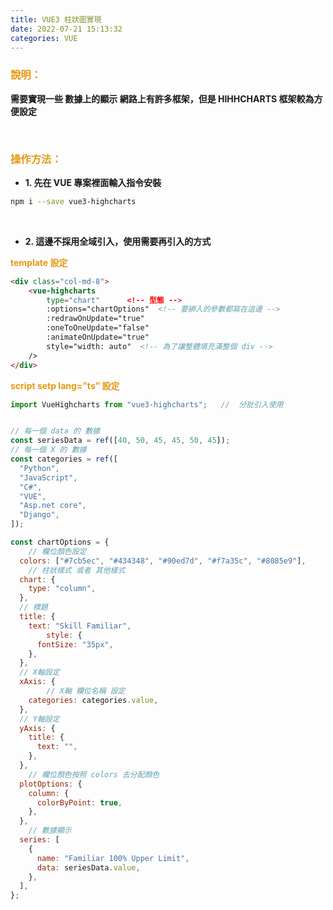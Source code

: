 ```yaml
---
title: VUE3 柱狀圖實現
date: 2022-07-21 15:13:32
categories: VUE
---
```



### **<font color='e59911' >說明：</font>**

**需要實現一些 數據上的顯示 網路上有許多框架，但是 HIHHCHARTS 框架較為方便設定**

<br>

### **<font color='e59911' >操作方法：</font>**

+ **1. 先在 VUE 專案裡面輸入指令安裝**
```bash
npm i --save vue3-highcharts
```

<br>

+ **2. 這邊不採用全域引入，使用需要再引入的方式**

**<font color='e59911' >template 設定</font>**
```html
<div class="col-md-8">
	<vue-highcharts
		type="chart"      <!-- 型態 -->
		:options="chartOptions"  <!-- 要綁入的參數都寫在這邊 -->
		:redrawOnUpdate="true"
		:oneToOneUpdate="false"
		:animateOnUpdate="true"
		style="width: auto"  <!-- 為了讓整體填充滿整個 div -->
	/>
</div>
```
**<font color='e59911' >script setp lang=”ts” 設定</font>**
```js
import VueHighcharts from "vue3-highcharts";   //  分批引入使用


// 每一個 data 的 數據
const seriesData = ref([40, 50, 45, 45, 50, 45]);
// 每一個 X 的 數據
const categories = ref([
  "Python",
  "JavaScript",
  "C#",
  "VUE",
  "Asp.net core",
  "Django",
]);

const chartOptions = {
	// 欄位顏色設定
  colors: ["#7cb5ec", "#434348", "#90ed7d", "#f7a35c", "#8085e9"],
	// 柱狀樣式 或者 其他樣式
  chart: {
    type: "column",
  },
  // 標題 
  title: {
    text: "Skill Familiar",
		style: {
      fontSize: "35px",
    },
  },
  // X軸設定
  xAxis: {
		// X軸 欄位名稱 設定
    categories: categories.value,
  },
  // Y軸設定
  yAxis: {
    title: {
      text: "",
    },
  },
	// 欄位顏色按照 colors 去分配顏色
  plotOptions: {
    column: {
      colorByPoint: true,
    },
  },
	// 數據顯示
  series: [
    {
      name: "Familiar 100% Upper Limit",
      data: seriesData.value,
    },
  ],
};
```

